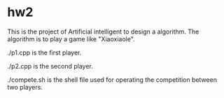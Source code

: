 # hw2
This is the project of Artificial intelligent to design a algorithm. The algorithm is to play a game like "Xiaoxiaole".




./p1.cpp is the first player.


./p2.cpp is the second player.


./compete.sh is the shell file used for operating the competition between two players.
